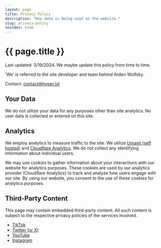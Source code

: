 ```yaml
---
layout: page
title: Privacy Policy
description: "How data is being used on the website."
slug: privacy-policy
noindex: true
---
```

# {{ page.title }}
<p>Last updated: 3/19/2024. We maybe update this policy from time to time.</p>
<p>'We' is referred to the site developer and team behind Arden Wolfsky.</p>
<p>Contact: <a href="mailto:contact@hyper.lol">contact@hyper.lol</a></p>

## Your Data
<p>We do not utilize your data for any purposes other than site analytics. No user data is collected or entered on this site.</p>

## Analytics
<p>We employ analytics to measure traffic to the site. We utilize <a href="https://umami.is/privacy">Umami (self hosted)</a> and <a href="https://www.cloudflare.com/privacypolicy/">Cloudflare Analytics</a>. We do not collect any identifying information about individual users.</p>

<p>We may use cookies to gather information about your interactions with our website for analytics purposes. These cookies are used by our analytics provider (Cloudflare Analytics) to track and analyze how users engage with our site. By using our website, you consent to the use of these cookies for analytics purposes.</p>

## Third-Party Content
<p>This page may contain embedded third-party content. All such content is subject to the respective privacy policies of the services involved.</p>
<ul>
<li><a href="https://www.tiktok.com/legal/page/us/privacy-policy/en">TikTok</a></li>
<li><a href="https://twitter.com/en/privacy">Twitter (or X)</a></li>
<li><a href="https://policies.google.com/privacy">YouTube</a></li>
<li><a href="https://help.instagram.com/155833707900388">Instagram</a></li>
</ul>